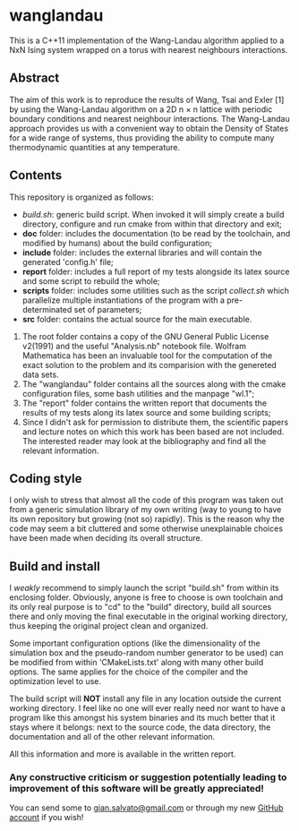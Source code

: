 # wanglandau
This is a C++11 implementation of the Wang-Landau algorithm applied to a NxN Ising system wrapped on a torus with nearest neighbours interactions.

## Abstract
The aim of this work is to reproduce the results of Wang, Tsai and Exler [1] by using the Wang-Landau algorithm on a 2D n × n lattice with periodic boundary conditions and nearest neighbour interactions. The Wang-Landau approach provides us with a convenient way to obtain the Density of States for a wide range of systems, thus providing the ability to compute many thermodynamic quantities at any temperature.

## Contents

This repository is organized as follows:

- _build.sh_: generic build script. When invoked it will simply create a build directory, configure and run cmake from within that directory and exit;
- **doc** folder: includes the documentation (to be read by the toolchain, and modified by humans) about the build configuration;
- **include** folder: includes the external libraries and will contain the generated 'config.h' file;
- **report** folder: includes a full report of my tests alongside its latex source and some script to rebuild the whole;
- **scripts** folder: includes some utilities such as the script _collect.sh_ which parallelize multiple instantiations of the program with a pre-determinated set of parameters;
- **src** folder: contains the actual source for the main executable.

1. The root folder contains a copy of the GNU General Public License v2(1991) and the useful "Analysis.nb" notebook file. Wolfram Mathematica has been an invaluable tool for the computation of the exact solution to the problem and its comparision with the genereted data sets.
2. The "wanglandau" folder contains all the sources along with the cmake configuration files, some bash utilities and the manpage "wl.1";
3. The "report" folder contains the written report that documents the results of my tests along its latex source and some building scripts;
4. Since I didn't ask for permission to distribute them, the scientific papers and lecture notes on which this work has been based are not included. The interested reader may look at the bibliography and find all the relevant information.

## Coding style

I only wish to stress that almost all the code of this program was taken out from a generic simulation library of my own writing (way to young to have its own repository but growing (not so) rapidly). This is the reason why the code may seem a bit cluttered and some otherwise unexplainable choices have been made when deciding its overall structure.

## Build and install

I _weakly_ recommend to simply launch the script "build.sh" from within its enclosing folder. Obviously, anyone is free to choose is own toolchain and its only real purpose is to "cd" to the "build" directory, build all sources there and only moving the final executable in the original working directory, thus keeping the original project clean and organized.

Some important configuration options (like the dimensionality of the simulation box and the pseudo-random number generator to be used) can be modified from within 'CMakeLists.txt' along with many other build options. The same applies for the choice of the compiler and the optimization level to use.

The build script will **NOT** install any file in any location outside the current working directory. I feel like no one will ever really need nor want to have a program like this amongst his system binaries and its much better that it stays where it belongs: next to the source code, the data directory, the documentation and all of the other relevant information.

All this information and more is available in the written report.

### Any constructive criticism or suggestion potentially leading to improvement of this software will be greatly appreciated!
You can send some to gian.salvato@gmail.com or through my new [GitHub account](https://github.com/gianlucasalvato) if you wish!
